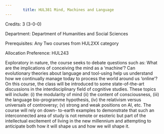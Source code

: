 ```yaml
---
        title: HUL381 Mind, Machines and Language
---
```

Credits: 3 (3-0-0)

Department: Department of Humanities and Social Sciences

Prerequisites: Any Two courses from HUL2XX category 

Allocation Preference: HUL243

Exploratory in nature, the course seeks to debate questions such as: What are the implications of conceiving the mind as a ‘machine’? Can evolutionary theories about language and tool-using help us understand how we continually manage today to process the world around us ‘online’? On this course, the class will be introduced to some state-of-the-art discussions in the interdisciplinary field of cognitive studies. These topics will include: (i) the modularity of mind (ii) the content of consciousness, (iii) the language bio-programme hypothesis, (iv) the relativism versus universals of controversy; (v) strong and weak positions on AI, etc. The course will rely on down- to-earth examples to demonstrate that such an interconnected area of study is not remote or esoteric but part of the intellectual excitement of living in the new millennium and attempting to anticipate both how it will shape us and how we will shape it.